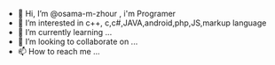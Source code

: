 - 👋 Hi, I’m @osama-m-zhour , i'm Programer
- 👀 I’m interested in c++, c,c#,JAVA,android,php,JS,markup language
- 🌱 I’m currently learning ...
- 💞️ I’m looking to collaborate on ...
- 📫 How to reach me ...

<!---
osama-m-zhour/osama-m-zhour is a ✨ special ✨ repository because its `README.md` (this file) appears on your GitHub profile.
You can click the Preview link to take a look at your changes.
--->
